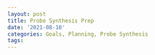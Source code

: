 ```yaml
---
layout: post
title: Probe Synthesis Prep
date: '2021-08-10'
categories: Goals, Planning, Probe Synthesis
tags: 
---
```

